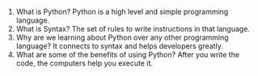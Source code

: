 1. What is Python?
Python is a high level and simple programming language.
2. What is Syntax? 
The set of rules to write instructions in that language.
3. Why are we learning about Python over any other programming language?
It connects to syntax and helps developers greatly.
4. What are some of the benefits of using Python?
After you write the code, the computers help you execute it.